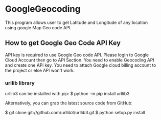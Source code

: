 # GoogleGeocoding
This program allows user to get Latitude and Longitude of any location using google Map Geo code API.

## How to get Google Geo Code API Key
API key is required to use Google Geo code API. Please login to Google Cloud Account then go to API Section. You need to enable Geocoding API and create one API key. You need to attach Google cloud billing account to the project or else API won't work.

### urllib library
urllib3 can be installed with pip:
$ python -m pip install urllib3

Alternatively, you can grab the latest source code from GitHub:

$ git clone git://github.com/urllib3/urllib3.git
$ python setup.py install
